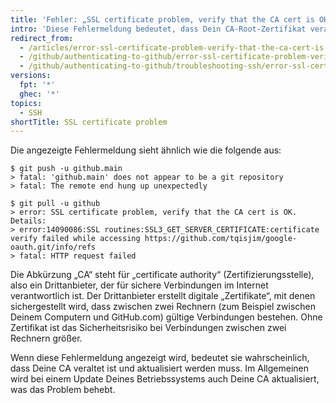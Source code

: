 ```yaml
---
title: 'Fehler: „SSL certificate problem, verify that the CA cert is OK“ (SSL-Zertifikatsproblem, verifiziere, dass das CA-Zertifikat OK ist)'
intro: 'Diese Fehlermeldung bedeutet, dass Dein CA-Root-Zertifikat veraltet ist. Wenn Ihr CA-Root-Zertifikat aktualisiert werden muss, können Sie keine Inhalte von {% data variables.product.product_name %}-Repositorys abrufen oder dorthin pushen.'
redirect_from:
  - /articles/error-ssl-certificate-problem-verify-that-the-ca-cert-is-ok
  - /github/authenticating-to-github/error-ssl-certificate-problem-verify-that-the-ca-cert-is-ok
  - /github/authenticating-to-github/troubleshooting-ssh/error-ssl-certificate-problem-verify-that-the-ca-cert-is-ok
versions:
  fpt: '*'
  ghec: '*'
topics:
  - SSH
shortTitle: SSL certificate problem
---
```


Die angezeigte Fehlermeldung sieht ähnlich wie die folgende aus:

```shell
$ git push -u github.main
> fatal: 'github.main' does not appear to be a git repository
> fatal: The remote end hung up unexpectedly

$ git pull -u github
> error: SSL certificate problem, verify that the CA cert is OK. Details:
> error:14090086:SSL routines:SSL3_GET_SERVER_CERTIFICATE:certificate verify failed while accessing https://github.com/tqisjim/google-oauth.git/info/refs
> fatal: HTTP request failed
```

Die Abkürzung „CA“ steht für „certificate authority“ (Zertifizierungsstelle), also ein Drittanbieter, der für sichere Verbindungen im Internet verantwortlich ist. Der Drittanbieter erstellt digitale „Zertifikate“, mit denen sichergestellt wird, dass zwischen zwei Rechnern (zum Beispiel zwischen Deinem Computern und GitHub.com) gültige Verbindungen bestehen. Ohne Zertifikat ist das Sicherheitsrisiko bei Verbindungen zwischen zwei Rechnern größer.

Wenn diese Fehlermeldung angezeigt wird, bedeutet sie wahrscheinlich, dass Deine CA veraltet ist und aktualisiert werden muss. Im Allgemeinen wird bei einem Update Deines Betriebssystems auch Deine CA aktualisiert, was das Problem behebt.
